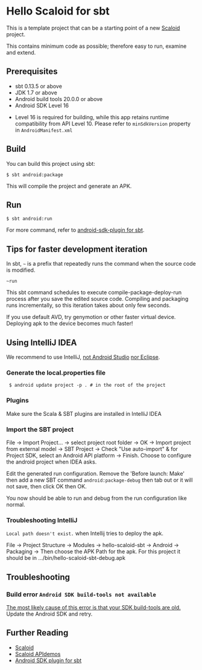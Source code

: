 # Hello Scaloid for sbt

This is a template project that can be a starting point of a new [Scaloid](https://github.com/pocorall/scaloid) project.

This contains minimum code as possible; therefore easy to run, examine and extend.

Prerequisites
-------------
* sbt 0.13.5 or above
* JDK 1.7 or above
* Android build tools 20.0.0 or above
* Android SDK Level 16
 - Level 16 is required for building, while this app retains runtime compatibility from API Level 10. Please refer to `minSdkVersion` property in `AndroidManifest.xml`

Build
-----
You can build this project using sbt:

    $ sbt android:package

This will compile the project and generate an APK.

Run
-----

    $ sbt android:run

For more command, refer to [android-sdk-plugin for sbt](https://github.com/pfn/android-sdk-plugin).

Tips for faster development iteration
-------------------------------------
In sbt, `~` is a prefix that repeatedly runs the command when the source code is modified.

    ~run
    
This sbt command schedules to execute compile-package-deploy-run process after you save the edited source code.
Compiling and packaging runs incrementally, so this iteration takes about only few seconds.

If you use default AVD, try genymotion or other faster virtual device. Deploying apk to the device becomes much faster!


Using IntelliJ IDEA
-------------------
We recommend to use IntelliJ, [not Android Studio](https://github.com/pfn/android-sdk-plugin#advanced-usage) [nor Eclipse](https://github.com/pocorall/hello-scaloid-sbt/issues/15).

### Generate the local.properties file

     $ android update project -p . # in the root of the project

### Plugins

Make sure the Scala & SBT plugins are installed in IntelliJ IDEA

### Import the SBT project

 File -> Import Project... -> select project root folder -> OK -> Import project from external model -> SBT Project
-> Check "Use auto-import" & for Project SDK, select an Android API platform -> Finish. Choose to configure the
android project when IDEA asks.

Edit the generated run configuration. Remove the 'Before launch: Make' then add a new SBT command `android:package-debug` then tab out or it
will not save, then click OK then OK.

You now should be able to run and debug from the run configuration like normal.

### Troubleshooting IntelliJ

`Local path doesn't exist.` when Intellij tries to deploy the apk.
 
File -> Project Structure -> Modules -> hello-scaloid-sbt -> Android -> Packaging -> Then choose the APK Path for
the apk. For this project it should be in .../bin/hello-scaloid-sbt-debug.apk

Troubleshooting
---------------

### Build error `Android SDK build-tools not available`
[The most likely cause of this error is that your SDK build-tools are old.](https://github.com/pfn/android-sdk-plugin/issues/13) Update the Android SDK and retry.

Further Reading
---------------
- [Scaloid](https://github.com/pocorall/scaloid)
- [Scaloid APIdemos](https://github.com/pocorall/scaloid-apidemos)
- [Android SDK plugin for sbt](https://github.com/pfn/android-sdk-plugin)


